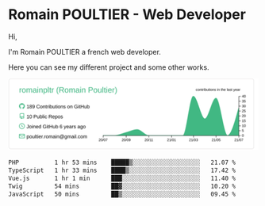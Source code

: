# Romain POULTIER - Web Developer

Hi,

I'm Romain POULTIER a french web developer.

Here you can see my different project and some other works.



[![](https://raw.githubusercontent.com/romainpltr/romainpltr/master/profile-summary-card-output/vue/0-profile-details.svg)](https://github.com/vn7n24fzkq/github-profile-summary-cards)

<!--START_SECTION:waka-->
```text
PHP          1 hr 53 mins    █████▒░░░░░░░░░░░░░░░░░░░   21.07 % 
TypeScript   1 hr 33 mins    ████▒░░░░░░░░░░░░░░░░░░░░   17.42 % 
Vue.js       1 hr 1 min      ███░░░░░░░░░░░░░░░░░░░░░░   11.40 % 
Twig         54 mins         ██▓░░░░░░░░░░░░░░░░░░░░░░   10.20 % 
JavaScript   50 mins         ██▒░░░░░░░░░░░░░░░░░░░░░░   09.45 % 
```
<!--END_SECTION:waka-->

